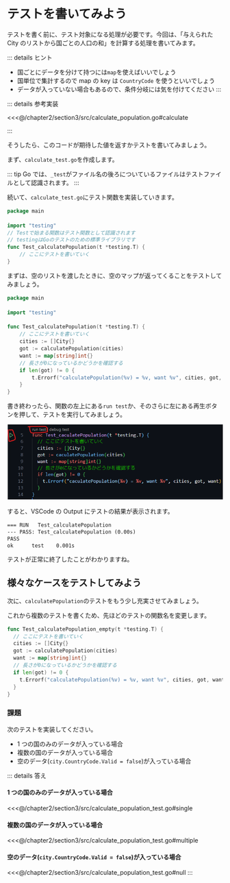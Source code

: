 # テストを書いてみよう

テストを書く前に、テスト対象になる処理が必要です。今回は、「与えられた City のリストから国ごとの人口の和」を計算する処理を書いてみます。

::: details ヒント
- 国ごとにデータを分けて持つには`map`を使えばいいでしょう
- 国単位で集計するので map の key は `CountryCode` を使うといいでしょう
- データが入っていない場合もあるので、条件分岐には気を付けてください
:::

::: details 参考実装

<<<@/chapter2/section3/src/calculate_population.go#calculate

:::

そうしたら、このコードが期待した値を返すかテストを書いてみましょう。

まず、`calculate_test.go`を作成します。

::: tip
Go では、`_test`がファイル名の後ろについているファイルはテストファイルとして認識されます。
:::

続いて、`calculate_test.go`にテスト関数を実装していきます。

```go
package main

import "testing"
// Testで始まる関数はテスト関数として認識されます
// testingはGoのテストのための標準ライブラリです
func Test_calculatePopulation(t *testing.T) {
    // ここにテストを書いていく
}
```

まずは、空のリストを渡したときに、空のマップが返ってくることをテストしてみましょう。

```go
package main

import "testing"

func Test_calculatePopulation(t *testing.T) {
	// ここにテストを書いていく
	cities := []City{}
	got := calculatePopulation(cities)
	want := map[string]int{}
	// 長さが0になっているかどうかを確認する
	if len(got) != 0 {
		t.Errorf("calculatePopulation(%v) = %v, want %v", cities, got, want)
	}
}

```

書き終わったら、関数の左上にある`run test`か、そのさらに左にある再生ボタンを押して、テストを実行してみましょう。

![](./images/run_test.png)

すると、VSCode の Output にテストの結果が表示されます。
```
=== RUN   Test_calculatePopulation
--- PASS: Test_calculatePopulation (0.00s)
PASS
ok  	test	0.001s
```

テストが正常に終了したことがわかりますね。

## 様々なケースをテストしてみよう

次に、`calculatePopulation`のテストをもう少し充実させてみましょう。

これから複数のテストを書くため、先ほどのテストの関数名を変更します。

```go
func Test_calculatePopulation_empty(t *testing.T) {
  // ここにテストを書いていく
  cities := []City{}
  got := calculatePopulation(cities)
  want := map[string]int{}
  // 長さが0になっているかどうかを確認する
  if len(got) != 0 {
    t.Errorf("calculatePopulation(%v) = %v, want %v", cities, got, want)
  }
}
```
### 課題
次のテストを実装してください。

- 1 つの国のみのデータが入っている場合
- 複数の国のデータが入っている場合
- 空のデータ(`city.CountryCode.Valid = false`)が入っている場合

::: details 答え

#### 1 つの国のみのデータが入っている場合
<<<@/chapter2/section3/src/calculate_population_test.go#single

#### 複数の国のデータが入っている場合
<<<@/chapter2/section3/src/calculate_population_test.go#multiple

#### 空のデータ(`city.CountryCode.Valid = false`)が入っている場合
<<<@/chapter2/section3/src/calculate_population_test.go#null
::: 
